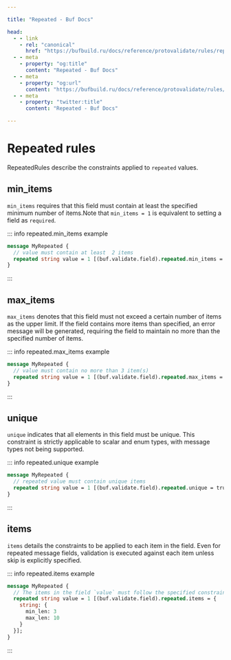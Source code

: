 ```yaml
---

title: "Repeated - Buf Docs"

head:
  - - link
    - rel: "canonical"
      href: "https://bufbuild.ru/docs/reference/protovalidate/rules/repeated_rules/"
  - - meta
    - property: "og:title"
      content: "Repeated - Buf Docs"
  - - meta
    - property: "og:url"
      content: "https://bufbuild.ru/docs/reference/protovalidate/rules/repeated_rules/"
  - - meta
    - property: "twitter:title"
      content: "Repeated - Buf Docs"

---
```


# Repeated rules

RepeatedRules describe the constraints applied to `repeated` values.

## min_items

`min_items` requires that this field must contain at least the specified minimum number of items.Note that `min_items = 1` is equivalent to setting a field as `required`.

::: info repeated.min_items example

```proto
message MyRepeated {
  // value must contain at least  2 items
  repeated string value = 1 [(buf.validate.field).repeated.min_items = 2];
}
```

:::

## max_items

`max_items` denotes that this field must not exceed a certain number of items as the upper limit. If the field contains more items than specified, an error message will be generated, requiring the field to maintain no more than the specified number of items.

::: info repeated.max_items example

```proto
message MyRepeated {
  // value must contain no more than 3 item(s)
  repeated string value = 1 [(buf.validate.field).repeated.max_items = 3];
}
```

:::

## unique

`unique` indicates that all elements in this field must be unique. This constraint is strictly applicable to scalar and enum types, with message types not being supported.

::: info repeated.unique example

```proto
message MyRepeated {
  // repeated value must contain unique items
  repeated string value = 1 [(buf.validate.field).repeated.unique = true];
}
```

:::

## items

`items` details the constraints to be applied to each item in the field. Even for repeated message fields, validation is executed against each item unless skip is explicitly specified.

::: info repeated.items example

```proto
message MyRepeated {
  // The items in the field `value` must follow the specified constraints.
  repeated string value = 1 [(buf.validate.field).repeated.items = {
    string: {
      min_len: 3
      max_len: 10
    }
  }];
}
```

:::
